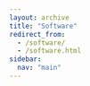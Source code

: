 ```yaml
---
layout: archive
title: "Software"
redirect_from: 
  - /software/
  - /software.html
sidebar:
  nav: "main"
---
```

